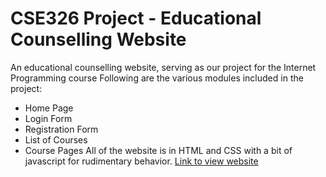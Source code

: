 # CSE326 Project - Educational Counselling Website
An educational counselling website, serving as our project for the Internet Programming course
Following are the various modules included in the project:

* Home Page
* Login Form 
* Registration Form
* List of Courses
* Course Pages
All of the website is in HTML and CSS with a bit of javascript for rudimentary behavior.
[Link to view website](https://coderford.github.io/ip-project)
